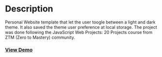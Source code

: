 # Description
Personal Website template that let the user toogle between a light and dark theme. It also saved the theme user preference at local storage. 
The project was done following the JavaScript Web Projects: 20 Projects course from ZTM (Zero to Mastery) community.

### [View Demo](https://joopr8.github.io/light-dark-mode/)

